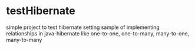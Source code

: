 # testHibernate
simple project to test hibernate setting
sample of implementing relationships in java-hibernate
like one-to-one, one-to-many, many-to-one, many-to-many
